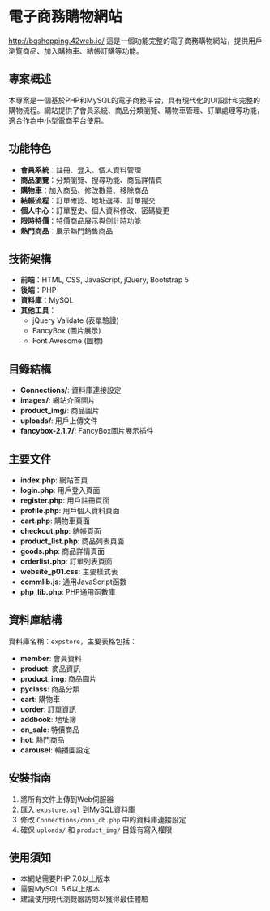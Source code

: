 # 電子商務購物網站
http://bqshopping.42web.io/
這是一個功能完整的電子商務購物網站，提供用戶瀏覽商品、加入購物車、結帳訂購等功能。

## 專案概述

本專案是一個基於PHP和MySQL的電子商務平台，具有現代化的UI設計和完整的購物流程。網站提供了會員系統、商品分類瀏覽、購物車管理、訂單處理等功能，適合作為中小型電商平台使用。

## 功能特色

- **會員系統**：註冊、登入、個人資料管理
- **商品瀏覽**：分類瀏覽、搜尋功能、商品詳情頁
- **購物車**：加入商品、修改數量、移除商品
- **結帳流程**：訂單確認、地址選擇、訂單提交
- **個人中心**：訂單歷史、個人資料修改、密碼變更
- **限時特價**：特價商品展示與倒計時功能
- **熱門商品**：展示熱門銷售商品

## 技術架構

- **前端**：HTML, CSS, JavaScript, jQuery, Bootstrap 5
- **後端**：PHP
- **資料庫**：MySQL
- **其他工具**：
  - jQuery Validate (表單驗證)
  - FancyBox (圖片展示)
  - Font Awesome (圖標)

## 目錄結構

- **Connections/**: 資料庫連接設定
- **images/**: 網站介面圖片
- **product_img/**: 商品圖片
- **uploads/**: 用戶上傳文件
- **fancybox-2.1.7/**: FancyBox圖片展示插件

## 主要文件

- **index.php**: 網站首頁
- **login.php**: 用戶登入頁面
- **register.php**: 用戶註冊頁面
- **profile.php**: 用戶個人資料頁面
- **cart.php**: 購物車頁面
- **checkout.php**: 結帳頁面
- **product_list.php**: 商品列表頁面
- **goods.php**: 商品詳情頁面
- **orderlist.php**: 訂單列表頁面
- **website_p01.css**: 主要樣式表
- **commlib.js**: 通用JavaScript函數
- **php_lib.php**: PHP通用函數庫

## 資料庫結構

資料庫名稱：`expstore`，主要表格包括：

- **member**: 會員資料
- **product**: 商品資訊
- **product_img**: 商品圖片
- **pyclass**: 商品分類
- **cart**: 購物車
- **uorder**: 訂單資訊
- **addbook**: 地址簿
- **on_sale**: 特價商品
- **hot**: 熱門商品
- **carousel**: 輪播圖設定

## 安裝指南

1. 將所有文件上傳到Web伺服器
2. 匯入 `expstore.sql` 到MySQL資料庫
3. 修改 `Connections/conn_db.php` 中的資料庫連接設定
4. 確保 `uploads/` 和 `product_img/` 目錄有寫入權限

## 使用須知

- 本網站需要PHP 7.0以上版本
- 需要MySQL 5.6以上版本
- 建議使用現代瀏覽器訪問以獲得最佳體驗

